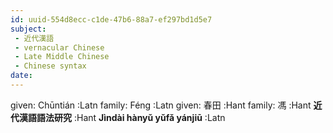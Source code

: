 ```yaml
---
id: uuid-554d8ecc-c1de-47b6-88a7-ef297bd1d5e7
subject: 
 - 近代漢語
 - vernacular Chinese
 - Late Middle Chinese
 - Chinese syntax
date: 
---
```


given: Chūntián :Latn
family: Féng :Latn
given: 春田 :Hant
family: 馮 :Hant
**近代漢語語法研究** :Hant
**Jìndài hànyǔ yǔfǎ yánjiū** :Latn